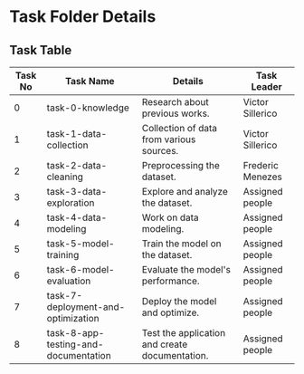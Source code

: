 # Task Folder Details

## Task Table

| Task No | Task Name                           | Details                                        | Task Leader          |
|---------|-------------------------------------|------------------------------------------------|----------------------|
| 0       | task-0-knowledge                    | Research about previous works.                 | Victor Sillerico     |
| 1       | task-1-data-collection              | Collection of data from various sources.       | Victor Sillerico     |
| 2       | task-2-data-cleaning                | Preprocessing the dataset.                     | Frederic Menezes     |
| 3       | task-3-data-exploration             | Explore and analyze the dataset.               | Assigned people      |
| 4       | task-4-data-modeling                | Work on data modeling.                         | Assigned people      |
| 5       | task-5-model-training               | Train the model on the dataset.                | Assigned people      |
| 6       | task-6-model-evaluation             | Evaluate the model's performance.              | Assigned people      |
| 7       | task-7-deployment-and-optimization  | Deploy the model and optimize.                 | Assigned people      |
| 8       | task-8-app-testing-and-documentation| Test the application and create documentation. | Assigned people      |
